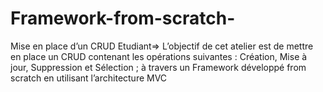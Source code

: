 # Framework-from-scratch-
Mise en place d’un CRUD Etudiant=>
L’objectif de cet atelier est de mettre en place un CRUD contenant les opérations suivantes : Création, Mise à jour, Suppression et Sélection ; à travers un Framework développé from scratch en utilisant l’architecture MVC 
